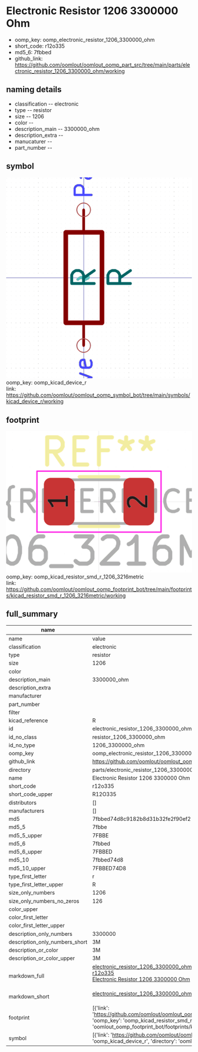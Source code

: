 # Electronic Resistor 1206 3300000 Ohm

  
* oomp_key: oomp_electronic_resistor_1206_3300000_ohm 
* short_code: r12o335
* md5_6: 7fbbed  
* github_link: https://github.com/oomlout/oomlout_oomp_part_src/tree/main/parts/electronic_resistor_1206_3300000_ohm/working  
## naming details
* classification -- electronic
* type -- resistor
* size -- 1206
* color -- 
* description_main -- 3300000_ohm
* description_extra -- 
* manucaturer -- 
* part_number -- 



## symbol

![](symbol/0/working/working_600.png)  
oomp_key: oomp_kicad_device_r  
link: https://github.com/oomlout/oomlout_oomp_symbol_bot/tree/main/symbols/kicad_device_r/working  

## footprint

![](footprint/0/working/working_600.png)  
oomp_key: oomp_kicad_resistor_smd_r_1206_3216metric  
link: https://github.com/oomlout/oomlout_oomp_footprint_bot/tree/main/footprints/kicad_resistor_smd_r_1206_3216metric/working  

## full_summary
| name | value | 
| --- | --- | 
| name | value | 
| classification | electronic | 
| type | resistor | 
| size | 1206 | 
| color |  | 
| description_main | 3300000_ohm | 
| description_extra |  | 
| manufacturer |  | 
| part_number |  | 
| filter |  | 
| kicad_reference | R | 
| id | electronic_resistor_1206_3300000_ohm | 
| id_no_class | resistor_1206_3300000_ohm | 
| id_no_type | 1206_3300000_ohm | 
| oomp_key | oomp_electronic_resistor_1206_3300000_ohm | 
| github_link | https://github.com/oomlout/oomlout_oomp_part_src/tree/main/parts/electronic_resistor_1206_3300000_ohm/working | 
| directory | parts/electronic_resistor_1206_3300000_ohm | 
| name | Electronic Resistor 1206 3300000 Ohm | 
| short_code | r12o335 | 
| short_code_upper | R12O335 | 
| distributors | [] | 
| manufacturers | [] | 
| md5 | 7fbbed74d8c9182b8d31b32fe2f90ef2 | 
| md5_5 | 7fbbe | 
| md5_5_upper | 7FBBE | 
| md5_6 | 7fbbed | 
| md5_6_upper | 7FBBED | 
| md5_10 | 7fbbed74d8 | 
| md5_10_upper | 7FBBED74D8 | 
| type_first_letter | r | 
| type_first_letter_upper | R | 
| size_only_numbers | 1206 | 
| size_only_numbers_no_zeros | 126 | 
| color_upper |  | 
| color_first_letter |  | 
| color_first_letter_upper |  | 
| description_only_numbers | 3300000 | 
| description_only_numbers_short | 3M | 
| description_or_color | 3M | 
| description_or_color_upper | 3M | 
| markdown_full | [electronic_resistor_1206_3300000_ohm](https://github.com/oomlout/oomlout_oomp_part_src/tree/main/parts/electronic_resistor_1206_3300000_ohm/working)<br>[r12o335](https://github.com/oomlout/oomlout_oomp_part_src/tree/main/parts/electronic_resistor_1206_3300000_ohm/working)<br>[Electronic Resistor 1206 3300000 Ohm](https://github.com/oomlout/oomlout_oomp_part_src/tree/main/parts/electronic_resistor_1206_3300000_ohm/working)<br><br> | 
| markdown_short | [electronic_resistor_1206_3300000_ohm](https://github.com/oomlout/oomlout_oomp_part_src/tree/main/parts/electronic_resistor_1206_3300000_ohm/working)<br><br> | 
| footprint | [{'link': 'https://github.com/oomlout/oomlout_oomp_footprint_bot/tree/main/foootprntss/kicad_resistor_smd_r_1206_3216metric', 'oomp_key': 'oomp_kicad_resistor_smd_r_1206_3216metric', 'directory': 'oomlout_oomp_footprint_bot/footprints/kicad_resistor_smd_r_1206_3216metric//working/working.kicad_mod'}] | 
| symbol | [{'link': 'https://github.com/oomlout/oomlout_oomp_symbol_bot/tree/main/symbols/kicad_device_r', 'oomp_key': 'oomp_kicad_device_r', 'directory': 'oomlout_oomp_symbol_bot/symbols/kicad_device_r//working/working.kicad_sym'}] | 
